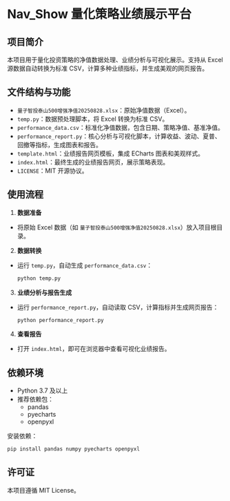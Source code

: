 
# Nav_Show 量化策略业绩展示平台

## 项目简介

本项目用于量化投资策略的净值数据处理、业绩分析与可视化展示。支持从 Excel 源数据自动转换为标准 CSV，计算多种业绩指标，并生成美观的网页报告。

## 文件结构与功能

- `量子智投泰山500增强净值20250828.xlsx`：原始净值数据（Excel）。
- `temp.py`：数据预处理脚本，将 Excel 转换为标准 CSV。
- `performance_data.csv`：标准化净值数据，包含日期、策略净值、基准净值。
- `performance_report.py`：核心分析与可视化脚本，计算收益、波动、夏普、回撤等指标，生成图表和报告。
- `template.html`：业绩报告网页模板，集成 ECharts 图表和美观样式。
- `index.html`：最终生成的业绩报告网页，展示策略表现。
- `LICENSE`：MIT 开源协议。

## 使用流程

1. **数据准备**
  - 将原始 Excel 数据（如 `量子智投泰山500增强净值20250828.xlsx`）放入项目根目录。
2. **数据转换**
  - 运行 `temp.py`，自动生成 `performance_data.csv`：

    ```bash
    python temp.py
    ```

3. **业绩分析与报告生成**
  - 运行 `performance_report.py`，自动读取 CSV，计算指标并生成网页报告：

    ```bash
    python performance_report.py
    ```

4. **查看报告**
  - 打开 `index.html`，即可在浏览器中查看可视化业绩报告。

## 依赖环境

- Python 3.7 及以上
- 推荐依赖包：
  - pandas
  - pyecharts
  - openpyxl

安装依赖：

```bash
pip install pandas numpy pyecharts openpyxl
```

## 许可证

本项目遵循 MIT License。
